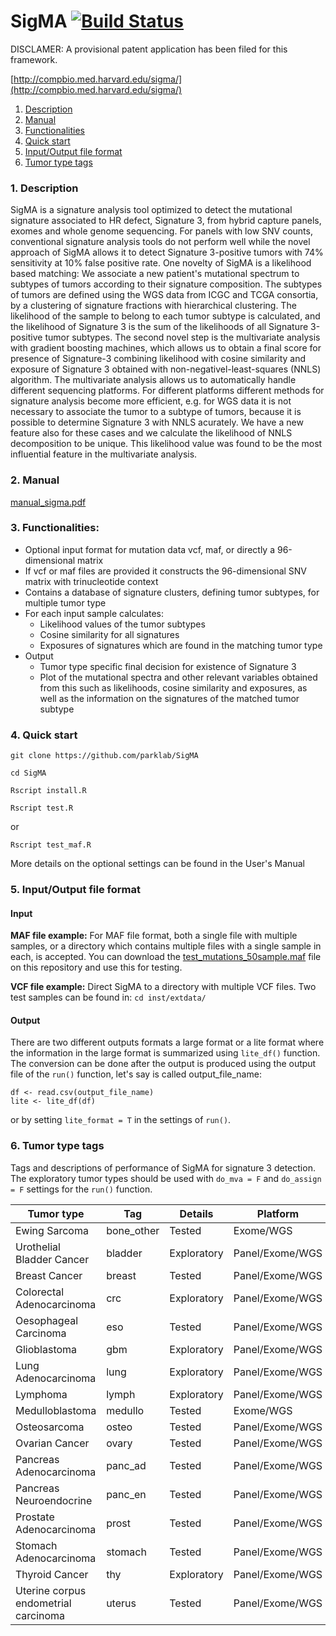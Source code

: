 # SigMA [![Build Status](https://travis-ci.org/parklab/SigMA.svg?branch=master)](https://travis-ci.org/parklab/SigMA)

DISCLAMER: A provisional patent application has been filed for this framework.

[http://compbio.med.harvard.edu/sigma/](http://compbio.med.harvard.edu/sigma/)

1. [ Description ](#desc)
2. [ Manual ](#man)
3. [ Functionalities ](#func)
4. [ Quick start ](#quick)
5. [ Input/Output file format ](#input)
6. [ Tumor type tags ](#tissue)

<a name="desc"></a>

### 1. Description

SigMA is a signature analysis tool optimized to detect the mutational signature associated to HR defect, Signature 3, from hybrid capture panels, exomes and whole genome sequencing. For panels with low SNV counts, conventional signature analysis tools do not perform well while the novel approach of SigMA allows it to detect Signature 3-positive tumors with 74% sensitivity at 10% false positive rate. One novelty of SigMA is a likelihood based matching: We associate a new patient's mutational spectrum to subtypes of tumors according to their signature composition. The subtypes of tumors are defined using the WGS data from ICGC and TCGA consortia, by a clustering of signature fractions with hierarchical clustering. The likelihood of the sample to belong to each tumor subtype is calculated, and the likelihood of Signature 3 is the sum of the likelihoods of all Signature 3-positive tumor subtypes. The second novel step is the multivariate analysis with gradient boosting machines, which allows us to obtain a final score for presence of Signature-3 combining likelihood with cosine similarity and exposure of Signature 3 obtained with non-negativel-least-squares (NNLS) algorithm. The multivariate analysis allows us to automatically handle different sequencing platforms. For different platforms different methods for signature analysis become more efficient, e.g. for WGS data it is not necessary to associate the tumor to a subtype of tumors, because it is possible to determine Signature 3 with NNLS acurately. We have a new feature also for these cases and we calculate the likelihood of NNLS decomposition to be unique. This likelihood value was found to be the most influential feature in the multivariate analysis.

<a name="man"></a>

### 2. Manual

[ manual_sigma.pdf ](manual_sigma.pdf)

<a name="func"></a>

### 3. Functionalities:

* Optional input format for mutation data vcf, maf, or directly a 96-dimensional matrix
* If vcf or maf files are provided it constructs the 96-dimensional SNV matrix with trinucleotide context
* Contains a database of signature clusters, defining tumor subtypes, for multiple tumor type
* For each input sample calculates:
   * Likelihood values of the tumor subtypes
   * Cosine similarity for all signatures
   * Exposures of signatures which are found in the matching tumor type
* Output
  * Tumor type specific final decision for existence of Signature 3
  * Plot of the mutational spectra and other relevant variables obtained from this such as likelihoods, cosine similarity and exposures, as well as the information on the signatures of the matched tumor subtype

<a name="quick"></a>

### 4. Quick start 
`git clone https://github.com/parklab/SigMA`

`cd SigMA`

`Rscript install.R`

`Rscript test.R`

or 

`Rscript test_maf.R`

More details on the optional settings can be found in the User's Manual

<a name="shiny"></a>


### 5. Input/Output file format

#### Input 

**MAF file example:** For MAF file format, both a single file with multiple samples, or a directory which contains multiple files with a single sample in each, is accepted.
You can download the [test_mutations_50sample.maf](test_mutations_50sample.maf) file on this repository and use this for testing. 

**VCF file example:** Direct SigMA to a directory with multiple VCF files. Two test samples can be found in:
`cd inst/extdata/`

#### Output

There are two different outputs formats a large format or a lite format where the information in the large format is summarized using `lite_df()` function. The conversion can be done after the output is produced using the output file of the `run()` function, let's say is called output_file_name:

```
df <- read.csv(output_file_name)
lite <- lite_df(df)
```
or by setting `lite_format = T` in the settings of `run()`.

<a name="tissue"></a>

### 6. Tumor type tags

Tags and descriptions of performance of SigMA for signature 3 detection. The exploratory tumor types should be used with `do_mva = F` and `do_assign = F` settings for the `run()` function.
 

| Tumor type                           | Tag           | Details     | Platform        |
| ------------------------------------ | ------------- | ----------- | --------------- |
| Ewing Sarcoma                        | bone_other    | Tested      | Exome/WGS       |
| Urothelial Bladder Cancer            | bladder       | Exploratory | Panel/Exome/WGS |
| Breast Cancer                        | breast        | Tested      | Panel/Exome/WGS |
| Colorectal Adenocarcinoma            | crc           | Exploratory | Panel/Exome/WGS |
| Oesophageal Carcinoma                | eso           | Tested      | Panel/Exome/WGS |
| Glioblastoma                         | gbm           | Exploratory | Panel/Exome/WGS |
| Lung Adenocarcinoma                  | lung          | Exploratory | Panel/Exome/WGS |
| Lymphoma                             | lymph         | Exploratory | Panel/Exome/WGS |
| Medulloblastoma                      | medullo       | Tested      | Exome/WGS       |
| Osteosarcoma                         | osteo         | Tested      | Panel/Exome/WGS |
| Ovarian Cancer                       | ovary         | Tested      | Panel/Exome/WGS |
| Pancreas Adenocarcinoma              | panc_ad       | Tested      | Panel/Exome/WGS |
| Pancreas Neuroendocrine              | panc_en       | Tested      | Panel/Exome/WGS |
| Prostate Adenocarcinoma              | prost         | Tested      | Panel/Exome/WGS |
| Stomach Adenocarcinoma               | stomach       | Tested      | Panel/Exome/WGS |
| Thyroid Cancer                       | thy           | Exploratory | Panel/Exome/WGS |
| Uterine corpus endometrial carcinoma | uterus        | Tested      | Panel/Exome/WGS |

